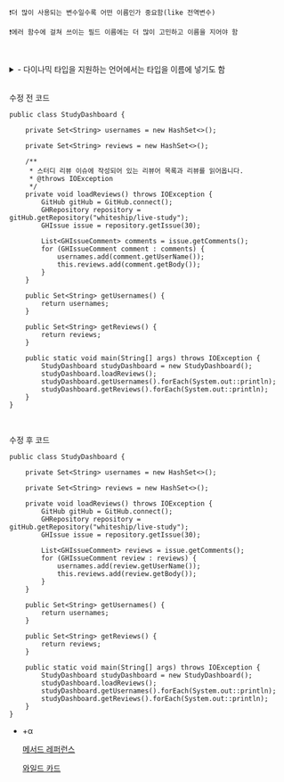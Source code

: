     ❗더 많이 사용되는 변수일수록 어떤 이름인가 중요함(like 전역변수)

    ❗에러 함수에 걸쳐 쓰이는 필드 이름에는 더 많이 고민하고 이름을 지어야 함

<br><details>
<summary> - 다이나믹 타입을 지원하는 언어에서는 타입을 이름에 넣기도 함 </summary>
  <div>
    : 변수의 타입을 명시적으로 선언할 필요 없이, 실행 중(Run-time)에 자동으로 결정되는 언어

ex) Python, JavaScript, Ruby, PHP, Lua

반대로, **정적 타입**(Static Typing)을 지원하는 언어는 컴파일 시에 변수의 타입이 결정되며, 타입을 명시적으로 지정해야 하는 언어

ex) Java, C / C++, C#, Go, Swift, Rust

<br>
    
### ✅ **다이나믹 타입 vs 정적 타입 비교**

| 구분 | 다이나믹 타입 | 정적 타입 |
| --- | --- | --- |
| **타입 결정 시점** | 실행 중 (Run-time) | 컴파일 시 (Compile-time) |
| **타입 선언 필요 여부** | 필요 없음 (자동 결정) | 필요함 (명시적으로 선언) |
| **유연성** | 높음 (변수 타입 변경 가능) | 낮음 (고정된 타입) |
| **안전성** | 런타임 오류 발생 가능 | 컴파일 단계에서 오류 발견 가능 |

<br>

🔹 예제

```
    # Python
    def get_user_name() -> str:  # 반환값이 문자열(str)이라는 힌트를 줌
        return "Alice"
    
    age_int = 25  # 정수(int)라는 의미를 이름에 포함
    price_float = 12.99  # 실수(float)라는 의미를 포함
    is_valid_bool = True  # Boolean 값임을 나타냄
```

<br>

```
    // JavaScript
    let ageNumber = 30;  // 숫자(Number) 타입임을 이름에 명시
    let userNameString = "Bob";  // 문자열(String) 타입임을 명시
    let isAvailableBoolean = true;  // Boolean 타입
```

</div>
</details>

<br>

수정 전 코드

```
public class StudyDashboard {

    private Set<String> usernames = new HashSet<>();

    private Set<String> reviews = new HashSet<>();

    /**
     * 스터디 리뷰 이슈에 작성되어 있는 리뷰어 목록과 리뷰를 읽어옵니다.
     * @throws IOException
     */
    private void loadReviews() throws IOException {
        GitHub gitHub = GitHub.connect();
        GHRepository repository = gitHub.getRepository("whiteship/live-study");
        GHIssue issue = repository.getIssue(30);

        List<GHIssueComment> comments = issue.getComments();
        for (GHIssueComment comment : comments) {
            usernames.add(comment.getUserName());
            this.reviews.add(comment.getBody());
        }
    }

    public Set<String> getUsernames() {
        return usernames;
    }

    public Set<String> getReviews() {
        return reviews;
    }

    public static void main(String[] args) throws IOException {
        StudyDashboard studyDashboard = new StudyDashboard();
        studyDashboard.loadReviews();
        studyDashboard.getUsernames().forEach(System.out::println);
        studyDashboard.getReviews().forEach(System.out::println);
    }
}
```

<br>

수정 후 코드

```
public class StudyDashboard {

    private Set<String> usernames = new HashSet<>();

    private Set<String> reviews = new HashSet<>();

    private void loadReviews() throws IOException {
        GitHub gitHub = GitHub.connect();
        GHRepository repository = gitHub.getRepository("whiteship/live-study");
        GHIssue issue = repository.getIssue(30);

        List<GHIssueComment> reviews = issue.getComments();
        for (GHIssueComment review : reviews) {
            usernames.add(review.getUserName());
            this.reviews.add(review.getBody());
        }
    }

    public Set<String> getUsernames() {
        return usernames;
    }

    public Set<String> getReviews() {
        return reviews;
    }

    public static void main(String[] args) throws IOException {
        StudyDashboard studyDashboard = new StudyDashboard();
        studyDashboard.loadReviews();
        studyDashboard.getUsernames().forEach(System.out::println);
        studyDashboard.getReviews().forEach(System.out::println);
    }
}
```
- +α
    
    [메서드 레퍼런스](https://www.notion.so/1b25c173bd6e809abe79f7163bb90905?pvs=21) 
    
    [와일드 카드](https://www.notion.so/1b25c173bd6e80ffb7e6c2871809116d?pvs=21)
